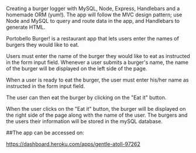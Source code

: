 Creating a burger logger with MySQL, Node, Express, Handlebars and a homemade ORM (yum!). The app will follow the MVC design pattern; use Node and MySQL to query and route data in the app, and Handlebars to generate HTML.

Portobello Burger! is a restaurant app that lets users enter the names of burgers they would like to eat. 

Users must enter the name of the burger they would like to eat as instructed in the form input field. Whenever a user submits a burger's name, the name of the burger will be displayed on the left side of the page. 

When a user is ready to eat the burger, the user must enter his/her name as instructed in the form input field.

The user can then eat the burger by clicking on the "Eat it" button. 

When the user clicks on the "Eat it" button, the burger will be displayed on the right side of the page along with the name of the user. The burgers and the users their information will be stored in the mySQL database.

##The app can be accessed on:

https://dashboard.heroku.com/apps/gentle-atoll-97262





